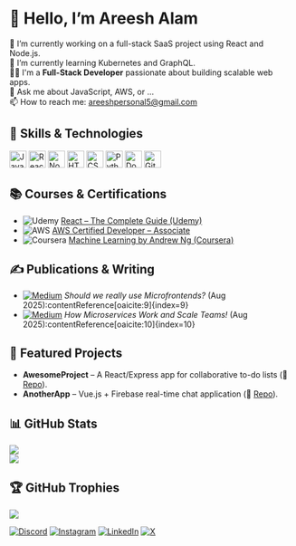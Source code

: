 # 👋 Hello, I’m Areesh Alam

🔭 I’m currently working on a full-stack SaaS project using React and Node.js.  
🌱 I’m currently learning Kubernetes and GraphQL.  
👨‍💻 I'm a **Full-Stack Developer** passionate about building scalable web apps.  
💬 Ask me about JavaScript, AWS, or ...  
📫 How to reach me: [areeshpersonal5@gmail.com](mailto:areeshpersonal5@gmail.com)

## 🔧 Skills & Technologies
<p align="left">
  <img src="https://cdn.jsdelivr.net/gh/devicons/devicon/icons/javascript/javascript-original.svg" alt="JavaScript" width="30"/>
  <img src="https://cdn.jsdelivr.net/gh/devicons/devicon/icons/react/react-original.svg"         alt="React"    width="30"/>
  <img src="https://cdn.jsdelivr.net/gh/devicons/devicon/icons/nodejs/nodejs-original.svg"       alt="Node.js"  width="30"/>
  <img src="https://cdn.jsdelivr.net/gh/devicons/devicon/icons/html5/html5-original.svg"         alt="HTML5"    width="30"/>
  <img src="https://cdn.jsdelivr.net/gh/devicons/devicon/icons/css3/css3-original.svg"           alt="CSS3"     width="30"/>
  <img src="https://cdn.jsdelivr.net/gh/devicons/devicon/icons/python/python-original.svg"       alt="Python"   width="30"/>
  <img src="https://cdn.jsdelivr.net/gh/devicons/devicon/icons/docker/docker-original.svg"       alt="Docker"   width="30"/>
  <img src="https://cdn.jsdelivr.net/gh/devicons/devicon/icons/git/git-original.svg"             alt="Git"      width="30"/>
  <!-- Add more icons as needed -->
</p>

## 📚 Courses & Certifications
- ![Udemy](https://upload.wikimedia.org/wikipedia/commons/e/e3/Udemy_logo.svg) [React – The Complete Guide (Udemy)](https://www.udemy.com/react-course)  
- ![AWS](https://simpleicons.org/icons/amazonaws.svg) [AWS Certified Developer – Associate](https://www.yourcertlink.com)  
- ![Coursera](https://simpleicons.org/icons/coursera.svg) [Machine Learning by Andrew Ng (Coursera)](https://www.coursera.org/certificate/xyz)  

## ✍️ Publications & Writing
- [![Medium](https://simpleicons.org/icons/medium.svg)](https://medium.com/@areeshalam21) *Should we really use Microfrontends?* (Aug 2025):contentReference[oaicite:9]{index=9}  
- [![Medium](https://simpleicons.org/icons/medium.svg)](https://medium.com/@areeshalam21) *How Microservices Work and Scale Teams!* (Aug 2025):contentReference[oaicite:10]{index=10}  

## 🚀 Featured Projects
- **AwesomeProject** – A React/Express app for collaborative to-do lists (🔗 [Repo](https://github.com/areeshalam/awesomeproject)).  
- **AnotherApp** – Vue.js + Firebase real-time chat application (🔗 [Repo](https://github.com/areeshalam/anotherapp)).  

## 📊 GitHub Stats
![](https://github-readme-stats.vercel.app/api?username=areeshalam&theme=radical&show_icons=true&count_private=true)  
![](https://github-readme-stats.vercel.app/api/top-langs/?username=areeshalam&theme=radical&layout=compact)  

## 🏆 GitHub Trophies
![](https://github-profile-trophy.vercel.app/?username=areeshalam&theme=radical&no-bg=true&no-frame=true)

[![Discord](https://img.shields.io/badge/Discord-7289DA?logo=discord&logoColor=white)](https://discord.gg/areeshalam21)
[![Instagram](https://img.shields.io/badge/Instagram-E4405F?logo=instagram&logoColor=white)](https://instagram.com/areeshalam21)
[![LinkedIn](https://img.shields.io/badge/LinkedIn-0077B5?logo=linkedin&logoColor=white)](https://linkedin.com/in/areeshalam21)
[![X](https://img.shields.io/badge/Twitter-1DA1F2?logo=twitter&logoColor=white)](https://x.com/areeshalam21)
